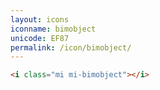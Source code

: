 ```yaml
---
layout: icons
iconname: bimobject
unicode: EF87
permalink: /icon/bimobject/
---
```


``` html
<i class="mi mi-bimobject"></i>
```
